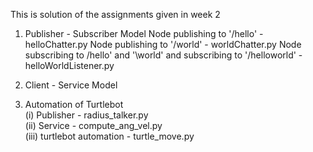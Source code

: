 This is solution of the assignments given in week 2

1.  Publisher - Subscriber Model
    Node publishing to '/hello' - helloChatter.py
    Node publishing to '/world' - worldChatter.py
    Node subscribing to /hello' and '\world' and subscribing to '/helloworld' - helloWorldListener.py

2.  Client - Service Model

3.  Automation of Turtlebot <br>
  (i) Publisher - radius_talker.py <br>
 (ii) Service - compute_ang_vel.py <br>
(iii) turtlebot automation - turtle_move.py <br>
    
